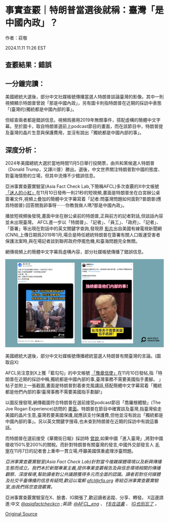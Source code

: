 # 事實查覈｜特朗普當選後就稱：臺灣「是中國內政」？

作者：莊敬

2024.11.11 11:26 EST

## 查覈結果：錯誤

## 一分鐘完讀：

美國總統大選後，部分中文社媒帳號傳播當選人特朗普談論臺灣的影像。其中一則視頻顯示特朗普曾說「那是中國內政」，另有圖卡則指特朗普在近期的採訪中表態「(臺灣的)獨統都是中國內部的事」。

但經查兩者都是錯誤信息。視頻爲挪用2019年無關事件，搭配虛構的簡體中文字幕。至於圖卡，取自特朗普選前上podcast節目的畫面，而在該節目中，特朗普提及臺灣的晶片生意與保護費用，並沒有說出「獨統都是中國內部的事」。

## 深度分析：

2024年美國總統大選於當地時間11月5日舉行投開票，由共和黨候選人特朗普（Donald Trump，又譯川普）勝出。選後，中文世界關注特朗普對中國的態度、對臺海情勢的立場，但其中流傳不少錯誤信息。

亞洲事實查覈實驗室(Asia Fact Check Lab,下簡稱AFCL)多次查覈的X中文帳號 [「迷人的小紅」](https://twitter.com/miren_41319/status/1855406211044368752)在11月10日發佈一則21秒的短視頻,畫面是特朗普坐在白宮辦公桌簽署文件,視頻上疊加的簡體中文字幕寫着「記者:問臺灣問題如何面對?普朗普(應爲特朗普):回答關我卵事呀⋯⋯你教我做人嗎?那是中國內政」。

播放短視頻後發現,畫面中坐在辦公桌前的特朗普,正與前方的記者對話,但談話內容並未出現臺灣。 AFCL進一步以「特朗普」、「記者」、「員工」、「政府」、「記者」、「簽署」等出現在對話中的英文關鍵字查詢,發現原 [影片](https://www.youtube.com/watch?v=h3blpKa3OZU)出自美國有線電視新聞網(CNN),上傳日期爲2019年1月,場合是時任總統特朗普在簽署有關人口販運受害者保護法案時,與在場記者談到聯邦政府停擺危機,和臺海問題完全無關。

網傳視頻上的簡體中文字幕爲虛構內容，部分社媒帳號傳播了錯誤信息。

![美國總統大選後，部分中文社媒帳號傳播總統當選人特朗普有關臺灣的言論。(圖取自X)](images/QL2DGUNHLHPRCDUJMAGQASVQ3I.png)

美國總統大選後，部分中文社媒帳號傳播總統當選人特朗普有關臺灣的言論。(圖取自X)

AFCL另注意到X上獲「藍勾勾」的中文帳號 [「豫章信使」](https://twitter.com/Snofy8/status/1855594151699763472)在11月10日發帖,指「特朗普在近期的採訪中稱,獨統都是中國內部的事,臺灣事務不需要美國指手畫腳。 」帖子並附上一張截圖,畫面是特朗普對着麥克風講話,搭配簡體中文字幕寫着「獨統都是他們內部的事!臺灣事務不需要美國指手劃腳!」

以圖反搜發現,網傳截圖符合特朗普在選前接受podcast節目「喬羅根體驗」(The Joe Rogan Experience)訪問的 [畫面](https://www.youtube.com/watch?v=hBMoPUAeLnY&t=10564s)。特朗普在節目中確實談及臺灣,指臺灣偷走美國的晶片生意,臺灣若要美國保護,就應該支付保護費,但他並沒有說出「獨統都是中國內部的事」。另以英文關鍵字搜尋,也未查到特朗普在近期的採訪中有說這番話。

而特朗普在選前接受《華爾街日報》採訪時 [曾說](https://www.reuters.com/world/trump-says-he-would-impose-tariffs-china-if-china-went-into-taiwan-2024-10-18/),如果中國「進入臺灣」,將對中國徵收150%至200%的關稅。而針對特朗普有關臺灣的發言,中國外交部發言人 [毛寧](https://www.fmprc.gov.cn/fyrbt_673021/jzhsl_673025/202411/t20241107_11522924.shtml)在11月7日的記者會上重申一貫立場,呼籲美國慎重處理涉臺問題。

*亞洲事實查覈實驗室(Asia Fact Check Lab)針對當今複雜媒體環境以及新興傳播生態而成立。我們本於新聞專業主義,提供專業查覈報告及與信息環境相關的傳播觀察、深度報導,幫助讀者對公共議題獲得多元而全面的認識。讀者若對任何媒體及社交平臺傳播的信息有疑問,歡迎以電郵*  [*afcl@rfa.org*](mailto:afcl@rfa.org)  *寄給亞洲事實查覈實驗室,由我們爲您查證覈實。*

亞洲事實查覈實驗室在X、臉書、IG開張了,歡迎讀者追蹤、分享、轉發。 X這邊請進:中文  [*@asiafactcheckcn*](https://twitter.com/asiafactcheckcn)  *;英語:*  [*@AFCL\_eng*](https://twitter.com/AFCL_eng)  *、*  [*FB在這裏*](https://www.facebook.com/asiafactchecklabcn)  *、*  [*IG也別忘了*](https://www.instagram.com/asiafactchecklab/)  *。*



[Original Source](https://www.rfa.org/mandarin/shishi-hecha/hc-trump-claimed-taiwan-is-now-domestic-chinese-politics-11112024112330.html)